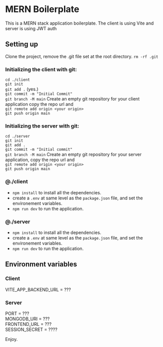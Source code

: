 # MERN Boilerplate

This is a MERN stack application boilerplate.
The client is using Vite and server is using JWT auth

## Setting up

Clone the project, remove the .git file set at the root directory.
`rm -rf .git`

### Initializing the client with git:

`cd ./client`  
`git init`  
`git add .` (yes.)  
`git commit -m "Initial Commit"`  
`git branch -M main`
Create an empty git repository for your client application copy the repo url and  
`git remote add origin <your origin>`  
`git push origin main`

### Initializing the server with git:

`cd ./server`  
`git init`  
`git add .`  
`git commit -m "Initial commit"`  
`git branch -M main`
Create an empty git repository for your server application, copy the repo url and  
`git remote add origin <your origin>`  
`git push origin main`

### @./client

- `npm install` to install all the dependencies.
- create a `.env` at same level as the `package.json` file, and set the environement variables.
- `npm run dev` to run the application.

### @./server

- `npm install` to install all the dependencies.
- create a `.env` at same level as the `package.json` file, and set the environement variables.
- `npm run dev` to run the application.

## Environment variables

### Client

VITE_APP_BACKEND_URL = ???

### Server

PORT = ???  
MONGODB_URI = ???  
FRONTEND_URL = ???  
SESSION_SECRET = ????  

Enjoy.
